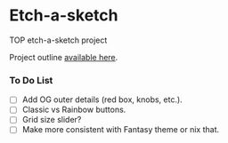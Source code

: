 # Etch-a-sketch
TOP etch-a-sketch project

Project outline [available here](https://www.theodinproject.com/lessons/foundations-etch-a-sketch).

### To Do List

- [ ] Add OG outer details (red box, knobs, etc.).
- [ ] Classic vs Rainbow buttons.
- [ ] Grid size slider?
- [ ] Make more consistent with Fantasy theme or nix that.